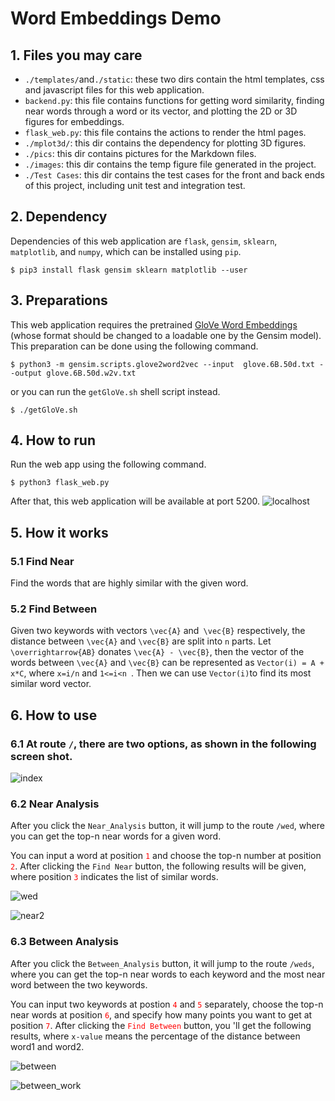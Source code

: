 # Word Embeddings Demo

## 1. Files you may care

* `./templates/`and`./static`: these two dirs contain the html templates, css and javascript files for this web application.
* `backend.py`: this file contains functions for getting word similarity, finding near words through a word or its vector, and plotting the 2D or 3D figures for embeddings. 
* `flask_web.py`: this file contains the actions to render the html pages.
* `./mplot3d/`: this dir contains the dependency for plotting 3D figures.
* `./pics`: this dir contains pictures for the Markdown files.
* `./images`: this dir contains the temp figure file generated in the project.
* `./Test Cases`: this dir contains the test cases for the front and back ends of this project, including unit test and integration test.


## 2. Dependency

Dependencies of this web application are `flask`, `gensim`, `sklearn`, `matplotlib`, and `numpy`, which can be installed using `pip`.

`$ pip3 install flask gensim sklearn matplotlib --user`


## 3. Preparations

This web application requires the pretrained [GloVe Word Embeddings](https://nlp.stanford.edu/projects/glove/) (whose format should be changed to a loadable one by the Gensim model). This preparation can be done using the following command.

`$ python3 -m gensim.scripts.glove2word2vec --input  glove.6B.50d.txt --output glove.6B.50d.w2v.txt`

or you can run the `getGloVe.sh` shell script instead.

`$ ./getGloVe.sh`


## 4. How to run

Run the web app using the following command.

`$ python3 flask_web.py`

After that, this web application will be available at port 5200. ![localhost](./pics/localhost.png)


## 5. How it works

### 5.1 Find Near

Find the words that are highly similar with the given word.

### 5.2 Find Between

Given two keywords with vectors `\vec{A}` and` \vec{B}` respectively, the distance between `\vec{A}` and `\vec{B}` are split into `n` parts. Let `\overrightarrow{AB}` donates `\vec{A} - \vec{B}`, then the vector of the words between `\vec{A}` and  `\vec{B}` can be represented as `Vector(i) = A + x*C`, where `x=i/n` and `1<=i<n `. Then we can use `Vector(i)`to find its most similar word vector.


## 6. How to use

### 6.1 At route `/`, there are two options, as shown in the following screen shot.

  ![index](./pics/index.jpg)

### 6.2 Near Analysis

  After you click the <span style="colour:red">`Near_Analysis` </span> button, it will jump to the route `/wed`, where you can get the top-n near words for a given word. 

 You can input a word at position <span style="color:red">`1`</span> and choose the top-n number at position <span style="color:red">`2`</span>. After clicking the `Find Near` button, the following results will be given, where position <span style="color:red">`3`</span> indicates the list of similar words.

  ![wed](./pics/near.jpg)

  ![near2](./pics/near_work.png)


### 6.3 Between Analysis

  After you click the <span style="colour:red">`Between_Analysis` </span> button, it will jump to the route `/weds`, where you can get the top-n near words to each keyword and the most near word between the two keywords.

  You can input two keywords at postion <span style="color:red">`4`</span> and <span style="color:red">`5`</span> separately, choose the top-n near words at position <span style="color:red">`6`</span>, and specify how many points you want to get at position <span style="color:red">`7`</span>. After clicking the <span style="color:red">`Find Between`</span> button, you 'll get the following results, where `x-value` means the percentage of the distance between word1 and word2.

  ![between](./pics/between.png)

  ![between_work](./pics/between_work.png)

